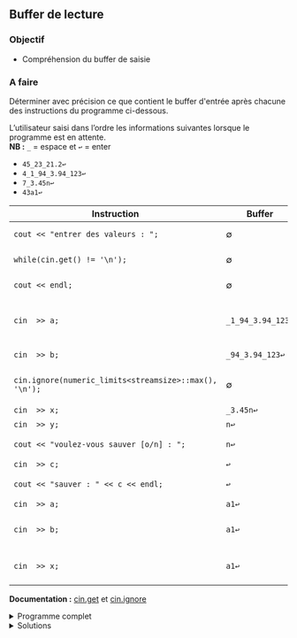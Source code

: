 ## Buffer de lecture

### Objectif
- Compréhension du buffer de saisie

### A faire
Déterminer avec précision ce que contient le buffer d'entrée après chacune des instructions du programme ci-dessous.

L’utilisateur saisi dans l’ordre les informations suivantes lorsque le programme est en attente.
<br>**NB :** `_`  = espace et `↩︎` = enter

- `45_23_21.2↩︎`
- `4_1_94_3.94_123↩︎`
- `7_3.45n↩︎`
- `43a1↩︎`



| Instruction 	                                       | Buffer            | Commentaire                                                     |
|-------------------------------------------------------|-------------------|-----------------------------------------------------------------|
|`cout << "entrer des valeurs : ";`                     | ∅                 | Le buffer est initialisé à ∅                                    |
|`while(cin.get() != '\n');`                            | ∅                 | 45 23 21.2 sont perdu                                           |
|`cout << endl;`                                        | ∅                 | Ne modifie pas le buffer d'entrée                               |
|`cin  >> a;`                                           | `_1_94_3.94_123↩` | `4_1_94_3.94_123↩` 4=>a psk il prend pas plus loin que l espace |
|`cin  >> b;`                                           | `_94_3.94_123↩`   | `_1_94_3.94_123↩` 1=>b                                          |
|`cin.ignore(numeric_limits<streamsize>::max(), '\n');` | ∅                 | Le buffer est reset et donc initialisé à ∅                      |
|`cin  >> x;`                                           | `_3.45n↩`         | `7_3.45n↩` 7=>x                                                 |
|`cin  >> y;`                                           | `n↩`              | `_3.45n↩` 3.45=>y                                               |
|`cout << "voulez-vous sauver [o/n] : ";`               | `n↩`              | Ne modifie pas le buffer d entrée                               |
|`cin  >> c;`                                           | `↩`               | `n↩` 'n'=>c                                                     |
|`cout << "sauver : " << c << endl;`                    | `↩`               | ne modifie pas le buffer d'entrée                               |
|`cin  >> a;`                                           | `a1↩`             | `43a1↩` 43=>a                                                   |
|`cin  >> b;`                                           | `a1↩`             | `a1↩` 'a' n'est pas un int => plante le flux                    |
|`cin  >> x;`                                           | `a1↩`             | le flux est planté donc ça va tt droit                          |

**Documentation :** [cin.get](https://cplusplus.com/reference/istream/istream/get) et [cin.ignore](https://cplusplus.com/reference/istream/istream/ignore)

<details>
<summary>Programme complet</summary>

~~~cpp
#include <cstdlib>   // EXIT_SUCCESS
#include <iostream>  // cout et cin
#include <limits>    // numeric_limits<streamsize>::max()

using namespace std;

int main() {
   int      a, b;
   double   x, y;
   char     c;
   
   cout << "entrer des valeurs : ";   
   while(cin.get() != '\n');
   cout << endl;
   cin  >> a;
   cin  >> b;
   cin.ignore(numeric_limits<streamsize>::max(), '\n');
   cin  >> x;
   cin  >> y;
   cout << "voulez-vous sauver [o/n] : ";
   cin  >> c;
   cout << "sauver : " << c << endl;
   cin  >> a;
   cin  >> b;
   cin  >> x;

   cout << "presser ENTER pour quitter";
   cin.ignore(numeric_limits<streamsize>::max(), '\n');
   return EXIT_SUCCESS;
}
~~~

</details>

<details>
<summary>Solutions</summary>

| Instruction 	                        |  Buffer           | Commentaire                              |
|----------------------------------------|-------------------|------------------------------------------|
|`cout << "entrer des valeurs : ";`      | `∅`               | le buffer d'entrée est initialisé ∅      |
|`while(cin.get() != '\n');`             | `∅`               | les valeurs `45_23_21.2↩︎` sont perdues  |
|`cout << endl;`                         | `∅`               | ne modifie pas le buffer d'entrée        |
|`cin  >> a;`                            | `_1_94_3.94_123↩︎`| `4_1_94_3.94_123↩︎` 4 => a                |
|`cin  >> b;`                            | `_94_3.94_123↩︎`  | `_1_94_3.94_123↩︎` 1 => b                 |
|`cin.ignore(...);`                      | `∅`               | les valeurs `_94_3.94_123↩︎` sont perdues|
|`cin  >> x;`                            | `_3.45n↩︎`        | `7_3.45n↩︎` 7 => x                        |
|`cin  >> y;`                            | `n↩︎`             | `3.45n↩︎` 3.45 => y                       |
|`cout << "voulez-vous sauver [o/n] : ";`| `n↩︎`             | ne modifie pas le buffer d'entrée        |
|`cin  >> c;`                            | `↩︎`              | `n↩︎` 'n' => c                            |
|`cout << "sauver : " << c << endl;`     | `↩︎`              | ne modifie pas le buffer d'entrée        |
|`cin  >> a;`                            | `a1↩︎`            | `43a1↩︎` 43 => a                          |
|`cin  >> b;`                            | `a1↩︎`            | 'a' pas un `int` => plante le flux       |
|`cin  >> x;`                            | `a1↩︎`            | le flux est planté, passe tout droit     |

### Conclusions

1. le buffer ne peut pas être traité s'il est vide (lu, traité, ...)
1. lorsque le buffer est vide, une lecture met l'exécution du programme en pause jusqu'à la saisie de valeur(s) suivi de ENTER `↩︎`
1. les espaces précédants une valeurs sont consommés
1. la lecture s'arrête dès la rencontre d'un caractère incompatible avec le type considéré (12 345 => 12, 345 et 1a2 => 1, 'a', 2)
1. les valeurs non consommées restent dans le flux (dans cet exemple : lecture de 'n' dans c)
1. une valeur incompatible avec l'opérateur de flux (ex 'a' => int) fait planter le flux, ce qui ne déclanche pas d'erreur
1. lorsque le flux est planté, les lectures sont ignorées (le flux n'est pas utilisable, ni même pour vider le flux)
1. une bonne pratique est de **vider le flux après utilisation** y compris le `↩︎` restant<br>avec typiquement `cin.ignore(numeric_limits<streamsize>::max(), '\n');`

</details>

